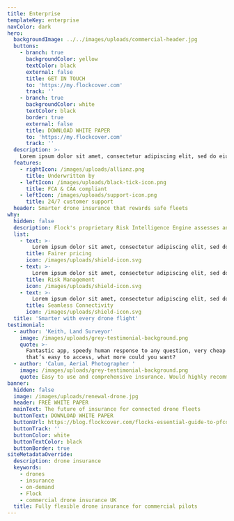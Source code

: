 ```yaml
---
title: Enterprise
templateKey: enterprise
navColor: dark
hero:
  backgroundImage: ../../images/uploads/commercial-header.jpg
  buttons:
    - branch: true
      backgroundColor: yellow
      textColor: black
      external: false
      title: GET IN TOUCH
      to: 'https://my.flockcover.com'
      track: ''
    - branch: true
      backgroundColor: white
      textColor: black
      border: true
      external: false
      title: DOWNLOAD WHITE PAPER
      to: 'https://my.flockcover.com'
      track: ''
  description: >-
    Lorem ipsum dolor sit amet, consectetur adipiscing elit, sed do eiusmod tempor incididunt ut labore et dolore magna aliqua. Ut enim ad minim veniam, quis nostrud exercitation ullamco laboris nisi ut aliquip ex ea commodo consequat.
  features:
    - rightIcon: /images/uploads/allianz.png
      title: Underwritten by
    - leftIcon: /images/uploads/black-tick-icon.png
      title: FCA & CAA compliant
    - leftIcon: /images/uploads/support-icon.png
      title: 24/7 customer support
  header: Smarter drone insurance that rewards safe fleets
why:
  hidden: false
  description: Flock's proprietary Risk Intelligence Engine assesses and prices risk for each and every drone flight, giving you unprecedented visibility into the risk exposure of your entire drone fleet.
  list:
    - text: >-
        Lorem ipsum dolor sit amet, consectetur adipiscing elit, sed do eiusmod tempor incididunt ut labore et dolore magna aliqua.
      title: Fairer pricing
      icon: /images/uploads/shield-icon.svg  
    - text: >-
        Lorem ipsum dolor sit amet, consectetur adipiscing elit, sed do eiusmod tempor incididunt ut labore et dolore magna aliqua.
      title: Risk Management
      icon: /images/uploads/shield-icon.svg       
    - text: >-
        Lorem ipsum dolor sit amet, consectetur adipiscing elit, sed do eiusmod tempor incididunt ut labore et dolore magna aliqua.
      title: Seamless Connectivity
      icon: /images/uploads/shield-icon.svg  
  title: 'Smarter with every drone flight'
testimonial:
  - author: 'Keith, Land Surveyor'
    image: /images/uploads/grey-testimonial-background.png
    quote: >-
      Fantastic app, speedy human response to any question, very cheap insurance
      that’s easy to access, what more could you want?
  - author: 'Calum, Aerial Photographer '
    image: /images/uploads/grey-testimonial-background.png
    quote: Easy to use and comprehensive insurance. Would highly recommend!
banner:
  hidden: false
  image: /images/uploads/renewal-drone.jpg
  header: FREE WHITE PAPER
  mainText: The future of insurance for connected drone fleets
  buttonText: DOWNLOAD WHITE PAPER
  buttonUrl: https://blog.flockcover.com/flocks-essential-guide-to-pfco-renewals-dac39542e16a
  buttonTrack: ''
  buttonColor: white
  buttonTextColor: black
  buttonBorder: true
siteMetadataOverride:
  description: drone insurance
  keywords:
    - drones
    - insurance
    - on-demand
    - Flock
    - commercial drone insurance UK
  title: Fully flexible drone insurance for commercial pilots
---
```

